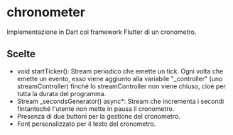 # chronometer

Implementazione in Dart col framework Flutter di un cronometro.

## Scelte
- void startTicker(): Stream periodico che emette un tick. Ogni volta che emette un evento, esso viene aggiunto alla variabile "_controller" (uno streamController) finché lo streamController non viene chiuso, cioè per tutta la durata del programma.
- Stream<int> _secondsGenerator() async*: Stream che incrementa i secondi fintantoché l'utente non mette in pausa il cronometro.
- Presenza di due buttoni per la gestione del cronometro.
- Font personalizzato per il testo del cronometro.
